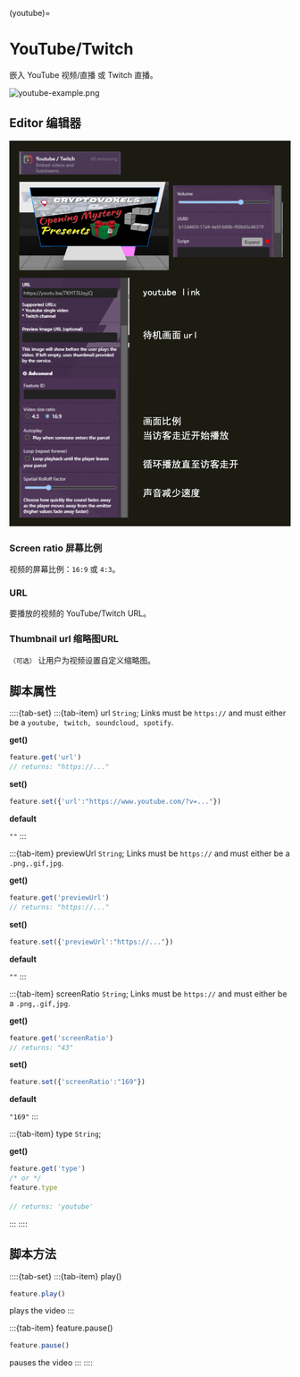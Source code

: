 (youtube)=
# YouTube/Twitch 

嵌入 YouTube 视频/直播 或 Twitch 直播。

![youtube-example.png](https://wiki.cryptovoxels.com/youtube-example.png)

## Editor 编辑器

![youtube_editor](../../_static/img/Features/youtube_editor.png)

### Screen ratio 屏幕比例

视频的屏幕比例：`16:9` 或 `4:3`。

### URL

要播放的视频的 YouTube/Twitch URL。

### Thumbnail url 缩略图URL

`（可选）` 让用户为视频设置自定义缩略图。

## 脚本属性

::::{tab-set}
:::{tab-item} url
`String`; Links must be `https://` and must either be a `youtube, twitch, soundcloud, spotify`.

**get()**

```js
feature.get('url')
// returns: "https://..."
```

**set()**

```js
feature.set({'url':"https://www.youtube.com/?v=..."})
```

**default**

`""`
:::

:::{tab-item} previewUrl
`String`; Links must be `https://` and must either be a `.png,.gif,jpg`.

**get()**

```js
feature.get('previewUrl')
// returns: "https://..."
```

**set()**

```js
feature.set({'previewUrl':"https://..."})
```

**default**

`""`
:::

:::{tab-item} screenRatio
`String`; Links must be `https://` and must either be a `.png,.gif,jpg`.

**get()**

```js
feature.get('screenRatio')
// returns: "43"
```

**set()**

```js
feature.set({'screenRatio':"169"})
```

**default**

`"169"`
:::

:::{tab-item} type
`String`;

**get()**

```js
feature.get('type')
/* or */
feature.type

// returns: 'youtube'
```
:::
::::

## 脚本方法

::::{tab-set}
:::{tab-item} play()
```js
feature.play()
```
plays the video
:::

:::{tab-item} feature.pause()
```js
feature.pause()
```
pauses the video
:::
::::